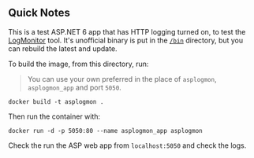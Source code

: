 ## Quick Notes

This is a test ASP.NET 6 app that has HTTP logging turned on, to test the [LogMonitor](https://github.com/microsoft/windows-container-tools/tree/main/LogMonitor) tool. It's unofficial binary is put in the [`/bin`](./bin) directory, but you can rebuild the latest and update.

To build the image, from this directory, run:

> You can use your own preferred in the place of `asplogmon`, `asplogmon_app` and port `5050`.

```
docker build -t asplogmon .
```

Then run the container with:

```
docker run -d -p 5050:80 --name asplogmon_app asplogmon
```

Check the run the ASP web app from `localhost:5050` and check the logs.
